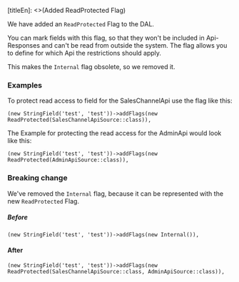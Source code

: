 [titleEn]: <>(Added ReadProtected Flag)

We have added an `ReadProtected` Flag to the DAL.

You can mark fields with this flag, so that they won't be included in Api-Responses and can't be read from outside the system.
The flag allows you to define for which Api the restrictions should apply.

This makes the `Internal` flag obsolete, so we removed it.

### Examples
To protect read access to field for the SalesChannelApi use the flag like this:
```
(new StringField('test', 'test'))->addFlags(new ReadProtected(SalesChannelApiSource::class)),
```

The Example for protecting the read access for the AdminApi would look like this:
```
(new StringField('test', 'test'))->addFlags(new ReadProtected(AdminApiSource::class)),
```

### Breaking change

We've removed the `Internal` flag, because it can be represented with the new `ReadProtected` Flag.

##### Before
```
(new StringField('test', 'test'))->addFlags(new Internal()),
```

#### After 
```
(new StringField('test', 'test'))->addFlags(new ReadProtected(SalesChannelApiSource::class, AdminApiSource::class)),
```
